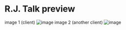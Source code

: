 # R.J. Talk preview
image 1 (client)
![image](https://github.com/Rabban-Javed/wassup/assets/142721185/5921ef05-bbb9-4641-be14-ac449186419a)
image 2 (another client)
![image](https://github.com/Rabban-Javed/wassup/assets/142721185/eab5f85d-1402-4350-bfd4-7800086b67f5)
